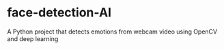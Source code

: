 # face-detection-AI
A Python project that detects emotions from webcam video using OpenCV and deep learning
